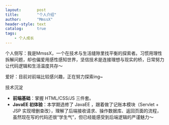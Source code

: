 ```yaml
---
layout:       post
title:        "个人介绍"
author:       "MmssX"
header-style: text
catalog:      true
tags:
    - 个人成长
---
```


个人侧写：我是MmssX，一个在技术与生活缝隙里找平衡的探索者。习惯用理性拆解问题，却也偏爱用感性感知世界，坚信技术是连接理想与现实的桥，日常努力让代码逻辑和生活温度共存～

爱好：目前对前端比较感兴趣，正在努力探索ing~

技术沉淀
- **前端基础**：掌握 HTML/CSS/JS 三件套。  
- **JavaEE 初体验**：本学期选修了 JavaEE ，跟着做了记账本模块（Servlet + JSP 实现增删查改），理解了后端接收请求、操作数据库、返回页面的流程，虽然现在写的代码还很“学生气”，但已经能感受到后端逻辑的严谨魅力～
